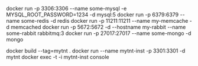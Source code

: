 docker run -p 3306:3306 --name some-mysql -e MYSQL_ROOT_PASSWORD=1234 -d mysql:5
docker run -p 6379:6379 --name some-redis -d redis
docker run -p 11211:11211 --name my-memcache -d memcached
docker run -p 5672:5672 -d --hostname my-rabbit --name some-rabbit rabbitmq:3
docker run -p 27017:27017 --name some-mongo -d mongo

docker build --tag=mytnt .
docker run --name mytnt-inst -p 3301:3301 -d mytnt
docker exec -t -i mytnt-inst console